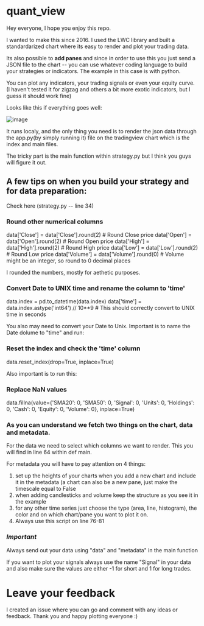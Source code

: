 # quant_view

Hey everyone, I hope you enjoy this repo.

I wanted to make this since 2016. I used the LWC library and built a standardarized chart where its easy to render and plot your trading data. 

Its also possible to **add panes** and since in order to use this you just send a JSON file to the chart -- you can use whatever coding language to build your strategies or indicators. The example in this case is with python.

You can plot any indicators, your trading signals or even your equity curve. (I haven't tested it for zigzag and others a bit more exotic indicators, but I guess it should work fine)

Looks like this if everything goes well:

![image](https://github.com/user-attachments/assets/4288786f-72f7-4179-a53d-910374acdcb7)


It runs localy, and the only thing you need is to render the json data through the app.py(by simply running it) file on the tradingview chart which is the index and main files.

The tricky part is the main function within strategy.py but I think you guys will figure it out.

## A few tips on when you build your strategy and for data preparation:

Check here (strategy.py -- line 34)

### Round other numerical columns

data['Close'] = data['Close'].round(2)  # Round Close price
data['Open'] = data['Open'].round(2)    # Round Open price
data['High'] = data['High'].round(2)    # Round High price
data['Low'] = data['Low'].round(2)      # Round Low price
data['Volume'] = data['Volume'].round(0)  # Volume might be an integer, so round to 0 decimal places

I rounded the numbers, mostly for aethetic purposes.

### Convert Date to UNIX time and rename the column to 'time'

data.index = pd.to_datetime(data.index)
data['time'] = data.index.astype('int64') // 10**9  # This should correctly convert to UNIX time in seconds

You also may need to convert your Date to Unix. Important is to name the Date dolume to "time" and run:

### Reset the index and check the 'time' column

data.reset_index(drop=True, inplace=True)

Also important is to run this:

### Replace NaN values

data.fillna(value={'SMA20': 0, 'SMA50': 0, 'Signal': 0, 'Units': 0, 'Holdings': 0, 'Cash': 0, 'Equity': 0, 'Volume': 0}, inplace=True)

### As you can understand we fetch two things on the chart, data and metadata.

For the data we need to select which columns we want to render. This you will find in line 64 within def main.

For metadata you will have to pay attention on 4 things:

1. set up the heights of your charts when you add a new chart and include it in the metadata (a chart can also be a new pane, just make the timescale equal to False
2. when adding candlesticks and volume keep the structure as you see it in the example
3. for any other time series just choose the type (area, line, histogram), the color and on which chart/pane you want to plot it on.
4. Always use this script on line 76-81

### ***Important***

Always send out your data using "data" and "metadata" in the main function

If you want to plot your signals always use the name "Signal" in your data and also make sure the values are either -1 for short and 1 for long trades.

# Leave your feedback

I created an issue where you can go and comment with any ideas or feedback. 
Thank you and happy plotting everyone :)

